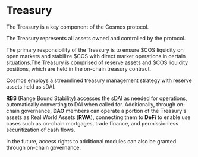 # Treasury

The Treasury is a key component of the Cosmos protocol.&#x20;

The Treasury represents all assets owned and controlled by the protocol.

The primary responsibility of the Treasury is to ensure $COS liquidity on open markets and stabilize $COS with direct market operations in certain situations.The Treasury is comprised of reserve assets and $COS liquidity positions, which are held in the on-chain treasury contract.&#x20;

Cosmos employs a streamlined treasury management strategy with reserve assets held as sDAI.&#x20;

**RBS** (Range Bound Stability) accesses the sDAI as needed for operations, automatically converting to DAI when called for. Additionally, through on-chain governance, **DAO** members can operate a portion of the Treasury's assets as Real World Assets (**RWA**), connecting them to **DeFi** to enable use cases such as on-chain mortgages, trade finance, and permissionless securitization of cash flows.&#x20;

In the future, access rights to additional modules can also be granted through on-chain governance.
